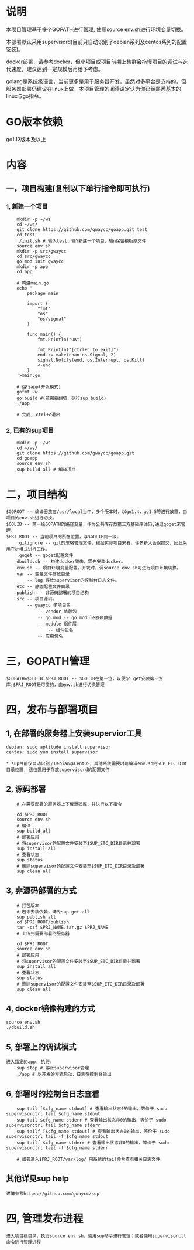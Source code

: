 
# 说明

本项目管理基于多个GOPATH进行管理, 使用source env.sh进行环境变量切换。

本部署默认采用supervisord(目前只自动识别了debian系列及centos系列的配置安装)。

docker部署，请参考[docker](https://yeasy.gitbooks.io/docker_practice/content)，但小项目或项目前期上集群会拖慢项目的调试与迭代速度，建议达到一定规模后再给予考虑。

golang是系统级语言，当前更多是用于服务器开发，虽然对多平台是支持的，但服务器部署仍建议在linux上做，本项目管理的阅读设定认为你已经熟悉基本的linux与go指令。

# GO版本依赖
go1.12版本及以上

# 内容

## 一，项目构建(复制以下单行指令即可执行)

### 1, 新建一个项目
``` text
    mkdir -p ~/ws
    cd ~/ws/
    git clone https://github.com/gwaycc/goapp.git test
    cd test
    ./init.sh # 输入test，输Y新建一个项目，输n保留模板原文件
    source env.sh
    mkdir -p src/gwaycc
    cd src/gwaycc
    go mod init gwaycc
    mkdir -p app
    cd app

    # 构建main.go
    echo '
        package main
        
        import (
        	"fmt"
        	"os"
        	"os/signal"
        )
        
        func main() {
        	fmt.Println("OK")
        
        	fmt.Println("[ctrl+c to exit]")
        	end := make(chan os.Signal, 2)
        	signal.Notify(end, os.Interrupt, os.Kill)
        	<-end
        }
    '>main.go

    # 运行app(开发模式)
    gofmt -w .
    go build #(若需要翻墙，执行sup build)
    ./app

    # 完成, ctrl+c退出
```

### 2, 已有的sup项目
``` text
    mkdir -p ~/ws
    cd ~/ws/
    git clone https://github.com/gwaycc/goapp.git
    cd goapp
    source env.sh
    sup build all # 编译项目
```
    
# 二，项目结构
``` text
$GOROOT -- 编译器放在/usr/local当中，多个版本时，以go1.4，go1.5等进行放置，由项目的env.sh进行切换。
$GOLIB -- 第一级GOPATH的路径变量，作为公共库存放第三方基础库源码,通过goget来管理。
$PRJ_ROOT -- 当前项目的所在位置，与$GOLIB同一级。
    .gitignore -- git的忽略管理文件，根据实际项目来看，许多新人会误提交，因此采用守护模式进行工作。
    .goget -- goget配置文件
    dbuild.sh -- 构建docker镜像，需先安装docker。
    env.sh -- 项目环境变量配置，开发时，调source env.sh可进行项目环境切换。
    var -- 变量文件存放目录
        -- log 存放supervisor的控制台日志文件。
    etc -- 静态配置文件目录
    publish -- 非源码部署的项目结构
    src -- 项目源码。
        -- gwaycc 子项目名
            -- vendor 依赖包
            -- go.mod -- go module依赖数据
            -- module 组件层
                -- 组件包名
            -- 应用包名
```

# 三，GOPATH管理
```text
$GOPATH=$GOLIB:$PRJ_ROOT -- $GOLIB在第一位，以便go get安装第三方库;$PRJ_ROOT是可变的，由env.sh进行切换管理
```

# 四，发布与部署项目
## 1, 在部署的服务器上安装supervior工具
``` text
debian: sudo aptitude install supervisor
centos: sudo yum install supervisor

* sup目前仅自动识别了Debian与CentOS，其他系统需要时可编辑env.sh的SUP_ETC_DIR目录位置, 该位置用于存放supervisord的配置文件

```
## 2, 源码部署
```text
    # 在需要部署的服务器上下载源码库，并执行以下指令
    
    cd $PRJ_ROOT
    source env.sh
    # 编译
    sup build all
    # 部署应用
    # 将supervisor的配置文件安装至$SUP_ETC_DIR目录并部署
    sup install all
    # 查看状态
    sup status
    # 删除supervisor的配置文件安装至$SUP_ETC_DIR目录及部署
    sup clean all
```

## 3, 非源码部署的方式
```text
    # 打包版本
    # 若未安装依赖，请先sup get all
    sup publish all
    cd $PRJ_ROOT/publish
    tar -czf $PRJ_NAME.tar.gz $PRJ_NAME
    # 上传到需要部署的服务器

    cd $PRJ_ROOT
    source env.sh
    # 部署应用
    # 将supervisor的配置文件安装至$SUP_ETC_DIR目录并部署
    sup install all
    # 查看状态
    sup status
    # 删除supervisor的配置文件安装至$SUP_ETC_DIR目录及部署
    sup clean all
```

## 4, docker镜像构建的方式
```text
source env.sh
./dbuild.sh
```

## 5, 部署上的调试模式
```text
进入指定的app, 执行:
    sup stop # 停止supervisor管理
    ./app # 以开发的方式启动，日志在控制台输出
```

## 6, 部署时的控制台日志查看
```text
    sup tail [$cfg_name stdout] # 查看输出状态0的输出，等价于 sudo supervisorctrl tail $cfg_name stdout
    sup tail $cfg_name stderr # 查看输出状态非0的输出，等价于 sudo supervisorctrl tail $cfg_name stderr
    sup tailf [$cfg_name stdout] # 查看输出状态0的输出，等价于 sudo supervisorctrl tail -f $cfg_name stdout
    sup tailf $cfg_name stderr # 查看输出状态非0的输出，等价于 sudo supervisorctrl tail -f $cfg_name stderr

    # 或者进入$PRJ_ROOT/var/log/ 用系统的tail命令查看相关日志文件
```


## 其他详见sup help
```text
详情参考https://github.com/gwaycc/sup
```

# 四, 管理发布进程
```text
进入项目根目录，执行source env.sh，使用sup命令进行管理；或者使用supervisorctl命令进行管理进程
```

